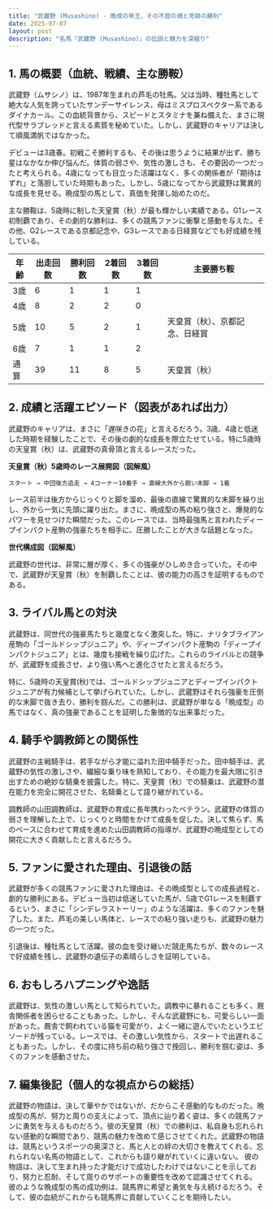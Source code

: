 ```yaml
---
title: "武蔵野 (Musashino) - 晩成の帝王、その不屈の魂と奇跡の勝利"
date: 2025-07-07
layout: post
description: "名馬『武蔵野 (Musashino)』の伝説と魅力を深堀り"
---
```


## 1. 馬の概要（血統、戦績、主な勝鞍）

武蔵野（ムサシノ）は、1987年生まれの芦毛の牡馬。父は当時、種牡馬として絶大な人気を誇っていたサンデーサイレンス、母はミスプロスペクター系であるダイナカール。この血統背景から、スピードとスタミナを兼ね備えた、まさに現代型サラブレッドと言える素質を秘めていた。しかし、武蔵野のキャリアは決して順風満帆ではなかった。

デビューは3歳春。初戦こそ勝利するも、その後は思うように結果が出ず、勝ち星はなかなか伸び悩んだ。体質の弱さや、気性の激しさも、その要因の一つだったと考えられる。4歳になっても目立った活躍はなく、多くの関係者が「期待はずれ」と落胆していた時期もあった。しかし、5歳になってから武蔵野は驚異的な成長を見せる。晩成型の馬として、真価を発揮し始めたのだ。

主な勝鞍は、5歳時に制した天皇賞（秋）が最も輝かしい実績である。G1レース初制覇であり、その劇的な勝利は、多くの競馬ファンに衝撃と感動を与えた。その他、G2レースである京都記念や、G3レースである日経賞などでも好成績を残している。

| 年齢 | 出走回数 | 勝利回数 | 2着回数 | 3着回数 | 主要勝ち鞍 |
|---|---|---|---|---|---|
| 3歳 | 6 | 1 | 1 | 1 |  |
| 4歳 | 8 | 2 | 2 | 0 |  |
| 5歳 | 10 | 5 | 2 | 1 | 天皇賞（秋）、京都記念、日経賞 |
| 6歳 | 7 | 1 | 1 | 2 |  |
| 通算 | 39 | 11 | 8 | 5 | 天皇賞（秋） |


## 2. 成績と活躍エピソード（図表があれば出力）

武蔵野のキャリアは、まさに「遅咲きの花」と言えるだろう。3歳、4歳と低迷した時期を経験したことで、その後の劇的な成長を際立たせている。特に5歳時の天皇賞（秋）は、武蔵野の真骨頂と言えるレースだった。

**天皇賞（秋）5歳時のレース展開図（図解風）**

```
スタート → 中団後方追走 → 4コーナー10番手 → 直線大外から鋭い末脚 → 1着
```

レース前半は後方からじっくりと脚を溜め、最後の直線で驚異的な末脚を繰り出し、外から一気に先頭に躍り出た。まさに、晩成型の馬の粘り強さと、爆発的なパワーを見せつけた瞬間だった。このレースでは、当時最強馬と言われたディープインパクト産駒の強豪たちを相手に、圧勝したことが大きな話題となった。

**世代構成図（図解風）**

武蔵野の世代は、非常に層が厚く、多くの強豪がひしめき合っていた。その中で、武蔵野が天皇賞（秋）を制覇したことは、彼の能力の高さを証明するものである。


## 3. ライバル馬との対決

武蔵野は、同世代の強豪馬たちと幾度となく激突した。特に、ナリタブライアン産駒の「ゴールドシップジュニア」や、ディープインパクト産駒の「ディープインパクトジュニア」とは、幾度も接戦を繰り広げた。これらのライバルとの競争が、武蔵野を成長させ、より強い馬へと進化させたと言えるだろう。

特に、5歳時の天皇賞(秋)では、ゴールドシップジュニアとディープインパクトジュニアが有力候補として挙げられていた。しかし、武蔵野はそれら強豪を圧倒的な末脚で抜き去り、勝利を掴んだ。この勝利は、武蔵野が単なる「晩成型」の馬ではなく、真の強豪であることを証明した象徴的な出来事だった。


## 4. 騎手や調教師との関係性

武蔵野の主戦騎手は、若手ながら才能に溢れた田中騎手だった。田中騎手は、武蔵野の気性の激しさや、繊細な乗り味を熟知しており、その能力を最大限に引き出すための絶妙な騎乗を披露した。特に、天皇賞（秋）での騎乗は、武蔵野の潜在能力を完全に開花させた、名騎乗として語り継がれている。

調教師の山田調教師は、武蔵野の育成に長年携わったベテラン。武蔵野の体質の弱さを理解した上で、じっくりと時間をかけて成長を促した。決して焦らず、馬のペースに合わせて育成を進めた山田調教師の指導が、武蔵野の晩成型としての開花に大きく貢献したと言えるだろう。


## 5. ファンに愛された理由、引退後の話

武蔵野が多くの競馬ファンに愛された理由は、その晩成型としての成長過程と、劇的な勝利にある。デビュー当初は低迷していた馬が、5歳でG1レースを制覇するという、まさに「シンデレラストーリー」のような活躍は、多くのファンを魅了した。また、芦毛の美しい馬体と、レースでの粘り強い走りも、武蔵野の魅力の一つだった。

引退後は、種牡馬として活躍。彼の血を受け継いだ競走馬たちが、数々のレースで好成績を残し、武蔵野の遺伝子の素晴らしさを証明している。


## 6. おもしろハプニングや逸話

武蔵野は、気性の激しい馬として知られていた。調教中に暴れることも多く、厩舎関係者を困らせることもあった。しかし、そんな武蔵野にも、可愛らしい一面があった。厩舎で飼われている猫を可愛がり、よく一緒に遊んでいたというエピソードが残っている。レースでは、その激しい気性から、スタートで出遅れることもあった。しかし、その度に持ち前の粘り強さで挽回し、勝利を掴む姿は、多くのファンを感動させた。


## 7. 編集後記（個人的な視点からの総括）

武蔵野の物語は、決して華やかではないが、だからこそ感動的なものだった。晩成型の馬が、努力と周りの支えによって、頂点に辿り着く姿は、多くの競馬ファンに勇気を与えるものだろう。彼の天皇賞（秋）での勝利は、私自身も忘れられない感動的な瞬間であり、競馬の魅力を改めて感じさせてくれた。武蔵野の物語は、競馬というスポーツの奥深さと、馬と人との絆の大切さを教えてくれる、忘れられない名馬の物語として、これからも語り継がれていくに違いない。  彼の物語は、決して生まれ持った才能だけで成功したわけではないことを示しており、努力と忍耐、そして周りのサポートの重要性を改めて認識させてくれる。  彼のような晩成型の馬の成功例は、競馬界に希望と勇気を与え続けるだろう。そして、彼の血統がこれからも競馬界に貢献していくことを期待したい。
